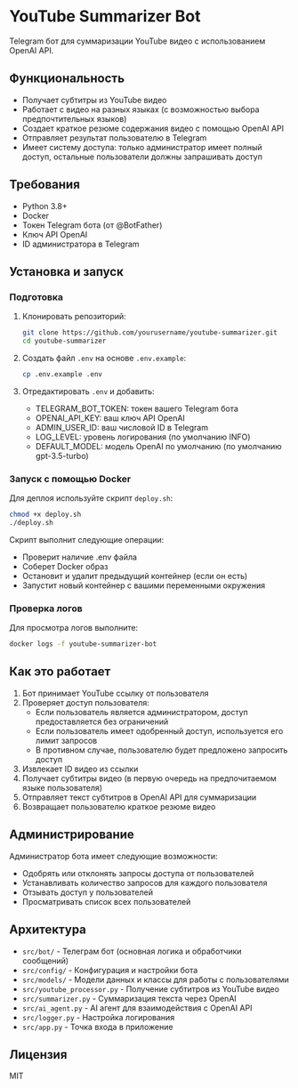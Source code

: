 # YouTube Summarizer Bot

Telegram бот для суммаризации YouTube видео с использованием OpenAI API.

## Функциональность

- Получает субтитры из YouTube видео
- Работает с видео на разных языках (с возможностью выбора предпочтительных языков)
- Создает краткое резюме содержания видео с помощью OpenAI API
- Отправляет результат пользователю в Telegram
- Имеет систему доступа: только администратор имеет полный доступ, остальные пользователи должны запрашивать доступ

## Требования

- Python 3.8+
- Docker
- Токен Telegram бота (от @BotFather)
- Ключ API OpenAI
- ID администратора в Telegram

## Установка и запуск

### Подготовка

1. Клонировать репозиторий:
   ```bash
   git clone https://github.com/yourusername/youtube-summarizer.git
   cd youtube-summarizer
   ```

2. Создать файл `.env` на основе `.env.example`:
   ```bash
   cp .env.example .env
   ```

3. Отредактировать `.env` и добавить:
   - TELEGRAM_BOT_TOKEN: токен вашего Telegram бота
   - OPENAI_API_KEY: ваш ключ API OpenAI
   - ADMIN_USER_ID: ваш числовой ID в Telegram
   - LOG_LEVEL: уровень логирования (по умолчанию INFO)
   - DEFAULT_MODEL: модель OpenAI по умолчанию (по умолчанию gpt-3.5-turbo)

### Запуск с помощью Docker

Для деплоя используйте скрипт `deploy.sh`:

```bash
chmod +x deploy.sh
./deploy.sh
```

Скрипт выполнит следующие операции:
- Проверит наличие .env файла
- Соберет Docker образ
- Остановит и удалит предыдущий контейнер (если он есть)
- Запустит новый контейнер с вашими переменными окружения

### Проверка логов

Для просмотра логов выполните:

```bash
docker logs -f youtube-summarizer-bot
```

## Как это работает

1. Бот принимает YouTube ссылку от пользователя
2. Проверяет доступ пользователя:
   - Если пользователь является администратором, доступ предоставляется без ограничений
   - Если пользователь имеет одобренный доступ, используется его лимит запросов
   - В противном случае, пользователю будет предложено запросить доступ
3. Извлекает ID видео из ссылки
4. Получает субтитры видео (в первую очередь на предпочитаемом языке пользователя)
5. Отправляет текст субтитров в OpenAI API для суммаризации
6. Возвращает пользователю краткое резюме видео

## Администрирование

Администратор бота имеет следующие возможности:
- Одобрять или отклонять запросы доступа от пользователей
- Устанавливать количество запросов для каждого пользователя
- Отзывать доступ у пользователей
- Просматривать список всех пользователей

## Архитектура

- `src/bot/` - Телеграм бот (основная логика и обработчики сообщений)
- `src/config/` - Конфигурация и настройки бота
- `src/models/` - Модели данных и классы для работы с пользователями
- `src/youtube_processor.py` - Получение субтитров из YouTube видео
- `src/summarizer.py` - Суммаризация текста через OpenAI
- `src/ai_agent.py` - AI агент для взаимодействия с OpenAI API
- `src/logger.py` - Настройка логирования
- `src/app.py` - Точка входа в приложение

## Лицензия

MIT 